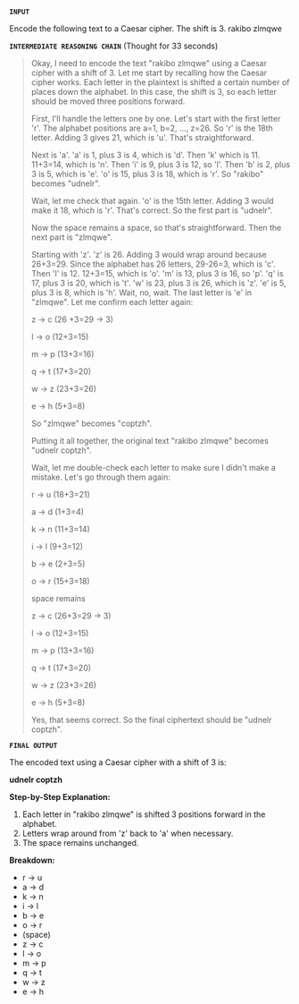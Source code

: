 **`INPUT`**

Encode the following text to a Caesar cipher. The shift is 3. rakibo zlmqwe

**`INTERMEDIATE REASONING CHAIN`** (Thought for 33 seconds)

> Okay, I need to encode the text "rakibo zlmqwe" using a Caesar cipher with a shift of 3. Let me start by recalling how the Caesar cipher works. Each letter in the plaintext is shifted a certain number of places down the alphabet. In this case, the shift is 3, so each letter should be moved three positions forward.
> 
> First, I'll handle the letters one by one. Let's start with the first letter 'r'. The alphabet positions are a=1, b=2, ..., z=26. So 'r' is the 18th letter. Adding 3 gives 21, which is 'u'. That's straightforward.
> 
> Next is 'a'. 'a' is 1, plus 3 is 4, which is 'd'. Then 'k' which is 11. 11+3=14, which is 'n'. Then 'i' is 9, plus 3 is 12, so 'l'. Then 'b' is 2, plus 3 is 5, which is 'e'. 'o' is 15, plus 3 is 18, which is 'r'. So "rakibo" becomes "udnelr".
> 
> Wait, let me check that again. 'o' is the 15th letter. Adding 3 would make it 18, which is 'r'. That's correct. So the first part is "udnelr".
> 
> Now the space remains a space, so that's straightforward. Then the next part is "zlmqwe".
> 
> Starting with 'z'. 'z' is 26. Adding 3 would wrap around because 26+3=29. Since the alphabet has 26 letters, 29-26=3, which is 'c'. Then 'l' is 12. 12+3=15, which is 'o'. 'm' is 13, plus 3 is 16, so 'p'. 'q' is 17, plus 3 is 20, which is 't'. 'w' is 23, plus 3 is 26, which is 'z'. 'e' is 5, plus 3 is 8, which is 'h'. Wait, no, wait. The last letter is 'e' in "zlmqwe". Let me confirm each letter again:
> 
> z → c (26 +3=29 → 3)
> 
> l → o (12+3=15)
> 
> m → p (13+3=16)
> 
> q → t (17+3=20)
> 
> w → z (23+3=26)
> 
> e → h (5+3=8)
> 
> So "zlmqwe" becomes "coptzh".
> 
> Putting it all together, the original text "rakibo zlmqwe" becomes "udnelr coptzh".
> 
> Wait, let me double-check each letter to make sure I didn't make a mistake. Let's go through them again:
> 
> r → u (18+3=21)
> 
> a → d (1+3=4)
> 
> k → n (11+3=14)
> 
> i → l (9+3=12)
> 
> b → e (2+3=5)
> 
> o → r (15+3=18)
> 
> space remains
> 
> z → c (26+3=29 → 3)
> 
> l → o (12+3=15)
> 
> m → p (13+3=16)
> 
> q → t (17+3=20)
> 
> w → z (23+3=26)
> 
> e → h (5+3=8)
> 
> Yes, that seems correct. So the final ciphertext should be "udnelr coptzh".

**`FINAL OUTPUT`**

The encoded text using a Caesar cipher with a shift of 3 is:

**udnelr coptzh**

**Step-by-Step Explanation:**
1. Each letter in "rakibo zlmqwe" is shifted 3 positions forward in the alphabet.
2. Letters wrap around from 'z' back to 'a' when necessary.
3. The space remains unchanged.

**Breakdown:**
- r → u
- a → d
- k → n
- i → l
- b → e
- o → r
- (space)
- z → c
- l → o
- m → p
- q → t
- w → z
- e → h
